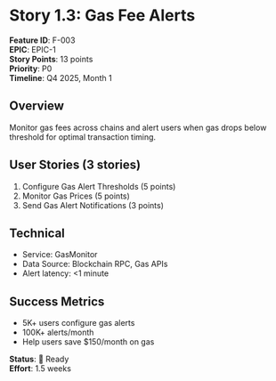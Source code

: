 # Story 1.3: Gas Fee Alerts

**Feature ID**: F-003  
**EPIC**: EPIC-1  
**Story Points**: 13 points  
**Priority**: P0  
**Timeline**: Q4 2025, Month 1

## Overview
Monitor gas fees across chains and alert users when gas drops below threshold for optimal transaction timing.

## User Stories (3 stories)
1. Configure Gas Alert Thresholds (5 points)
2. Monitor Gas Prices (5 points)
3. Send Gas Alert Notifications (3 points)

## Technical
- Service: GasMonitor
- Data Source: Blockchain RPC, Gas APIs
- Alert latency: <1 minute

## Success Metrics
- 5K+ users configure gas alerts
- 100K+ alerts/month
- Help users save $150/month on gas

**Status**: 📝 Ready  
**Effort**: 1.5 weeks
